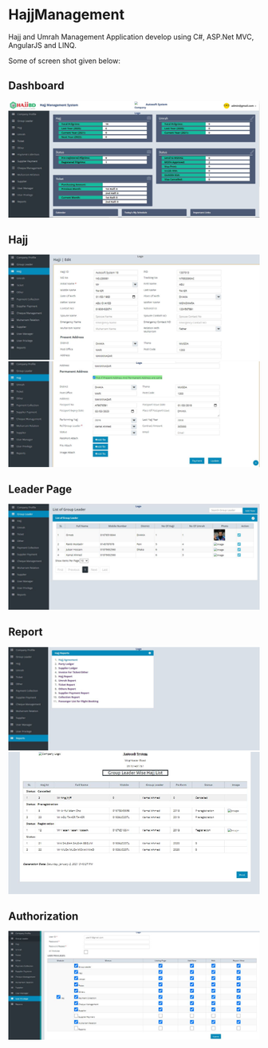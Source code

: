 # HajjManagement
Hajj and Umrah Management Application develop using C#, ASP.Net MVC, AngularJS and LINQ. 

Some of screen shot given below:

## Dashboard
![](Dashboard.JPG)
## Hajj
![](Hajj.JPG)
![](Hajj1.JPG)
## Leader Page
![](Leader.JPG)
## Report
![](Report.JPG)
![](Report%20Html.JPG)
## Authorization
![](UserPriv.JPG)
